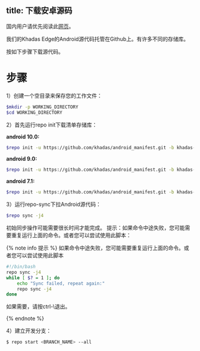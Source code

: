 title: 下载安卓源码
---

国内用户请优先阅读此[网页](/zh-cn/vim3/DownloadAndroidSourceCode.html)。

我们的Khadas Edge的Android源代码托管在Github上。有许多不同的存储库。

按如下步骤下载源代码。

# 步骤

1）创建一个空目录来保存您的工作文件：

```sh
$mkdir -p WORKING_DIRECTORY
$cd WORKING_DIRECTORY
```

2）首先运行repo init下载清单存储库：

**android 10.0:**

```sh
$repo init -u https://github.com/khadas/android_manifest.git -b khadas-edge-Qt
```

**android 9.0:**

```sh
$repo init -u https://github.com/khadas/android_manifest.git -b khadas-edge-pie
```

**android 7.1:**

```sh
$repo init -u https://github.com/khadas/android_manifest.git -b khadas-edge-nougat
```

3）运行repo-sync下拉Android源代码：

```sh
$repo sync -j4
```

初始同步操作可能需要很长时间才能完成。
提示：如果命令中途失败，您可能需要重复运行上面的命令。或者您可以尝试使用此脚本：

{% note info 提示 %}
如果命令中途失败，您可能需要重复运行上面的命令。或者您可以尝试使用此脚本
```sh
#!/bin/bash
repo sync -j4
while [ $? = 1 ]; do
    echo "Sync failed, repeat again:"
    repo sync -j4
done
```

如果需要，请按ctrl-\退出。

{% endnote %}

4）建立开发分支：

```sh
$ repo start <BRANCH_NAME> --all
```

